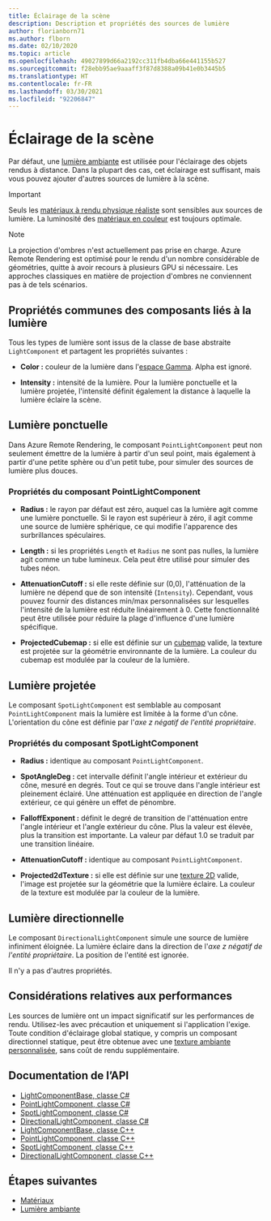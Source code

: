 ```yaml
---
title: Éclairage de la scène
description: Description et propriétés des sources de lumière
author: florianborn71
ms.author: flborn
ms.date: 02/10/2020
ms.topic: article
ms.openlocfilehash: 49027899d66a2192cc311fb4dba66e441155b527
ms.sourcegitcommit: f28ebb95ae9aaaff3f87d8388a09b41e0b3445b5
ms.translationtype: HT
ms.contentlocale: fr-FR
ms.lasthandoff: 03/30/2021
ms.locfileid: "92206847"
---
```

# <a name="scene-lighting"></a>Éclairage de la scène

Par défaut, une [lumière ambiante](sky.md) est utilisée pour l'éclairage des objets rendus à distance. Dans la plupart des cas, cet éclairage est suffisant, mais vous pouvez ajouter d'autres sources de lumière à la scène.

> [!IMPORTANT]
> Seuls les [matériaux à rendu physique réaliste](pbr-materials.md) sont sensibles aux sources de lumière. La luminosité des [matériaux en couleur](color-materials.md) est toujours optimale.

> [!NOTE]
> La projection d'ombres n'est actuellement pas prise en charge. Azure Remote Rendering est optimisé pour le rendu d'un nombre considérable de géométries, quitte à avoir recours à plusieurs GPU si nécessaire. Les approches classiques en matière de projection d'ombres ne conviennent pas à de tels scénarios.

## <a name="common-light-component-properties"></a>Propriétés communes des composants liés à la lumière

Tous les types de lumière sont issus de la classe de base abstraite `LightComponent` et partagent les propriétés suivantes :

* **Color :** couleur de la lumière dans l'[espace Gamma](https://en.wikipedia.org/wiki/SRGB). Alpha est ignoré.

* **Intensity :** intensité de la lumière. Pour la lumière ponctuelle et la lumière projetée, l'intensité définit également la distance à laquelle la lumière éclaire la scène.

## <a name="point-light"></a>Lumière ponctuelle

Dans Azure Remote Rendering, le composant `PointLightComponent` peut non seulement émettre de la lumière à partir d'un seul point, mais également à partir d'une petite sphère ou d'un petit tube, pour simuler des sources de lumière plus douces.

### <a name="pointlightcomponent-properties"></a>Propriétés du composant PointLightComponent

* **Radius :** le rayon par défaut est zéro, auquel cas la lumière agit comme une lumière ponctuelle. Si le rayon est supérieur à zéro, il agit comme une source de lumière sphérique, ce qui modifie l'apparence des surbrillances spéculaires.

* **Length :** si les propriétés `Length` et `Radius` ne sont pas nulles, la lumière agit comme un tube lumineux. Cela peut être utilisé pour simuler des tubes néon.

* **AttenuationCutoff :** si elle reste définie sur (0,0), l'atténuation de la lumière ne dépend que de son intensité (`Intensity`). Cependant, vous pouvez fournir des distances min/max personnalisées sur lesquelles l'intensité de la lumière est réduite linéairement à 0. Cette fonctionnalité peut être utilisée pour réduire la plage d'influence d'une lumière spécifique.

* **ProjectedCubemap :** si elle est définie sur un [cubemap](../../concepts/textures.md) valide, la texture est projetée sur la géométrie environnante de la lumière. La couleur du cubemap est modulée par la couleur de la lumière.

## <a name="spot-light"></a>Lumière projetée

Le composant `SpotLightComponent` est semblable au composant `PointLightComponent` mais la lumière est limitée à la forme d'un cône. L'orientation du cône est définie par l'*axe z négatif de l'entité propriétaire*.

### <a name="spotlightcomponent-properties"></a>Propriétés du composant SpotLightComponent

* **Radius :** identique au composant `PointLightComponent`.

* **SpotAngleDeg :** cet intervalle définit l'angle intérieur et extérieur du cône, mesuré en degrés. Tout ce qui se trouve dans l'angle intérieur est pleinement éclairé. Une atténuation est appliquée en direction de l'angle extérieur, ce qui génère un effet de pénombre.

* **FalloffExponent :** définit le degré de transition de l'atténuation entre l'angle intérieur et l'angle extérieur du cône. Plus la valeur est élevée, plus la transition est importante. La valeur par défaut 1.0 se traduit par une transition linéaire.

* **AttenuationCutoff :** identique au composant `PointLightComponent`.

* **Projected2dTexture :** si elle est définie sur une [texture 2D](../../concepts/textures.md) valide, l'image est projetée sur la géométrie que la lumière éclaire. La couleur de la texture est modulée par la couleur de la lumière.

## <a name="directional-light"></a>Lumière directionnelle

Le composant `DirectionalLightComponent` simule une source de lumière infiniment éloignée. La lumière éclaire dans la direction de l'*axe z négatif de l'entité propriétaire*. La position de l'entité est ignorée.

Il n'y a pas d'autres propriétés.

## <a name="performance-considerations"></a>Considérations relatives aux performances

Les sources de lumière ont un impact significatif sur les performances de rendu. Utilisez-les avec précaution et uniquement si l'application l'exige. Toute condition d'éclairage global statique, y compris un composant directionnel statique, peut être obtenue avec une [texture ambiante personnalisée](sky.md), sans coût de rendu supplémentaire.

## <a name="api-documentation"></a>Documentation de l’API

* [LightComponentBase, classe C#](/dotnet/api/microsoft.azure.remoterendering.lightcomponentbase)
* [PointLightComponent, classe C#](/dotnet/api/microsoft.azure.remoterendering.pointlightcomponent)
* [SpotLightComponent, classe C#](/dotnet/api/microsoft.azure.remoterendering.spotlightcomponent)
* [DirectionalLightComponent, classe C#](/dotnet/api/microsoft.azure.remoterendering.directionallightcomponent)
* [LightComponentBase, classe C++](/cpp/api/remote-rendering/lightcomponentbase)
* [PointLightComponent, classe C++](/cpp/api/remote-rendering/pointlightcomponent)
* [SpotLightComponent, classe C++](/cpp/api/remote-rendering/spotlightcomponent)
* [DirectionalLightComponent, classe C++](/cpp/api/remote-rendering/directionallightcomponent)

## <a name="next-steps"></a>Étapes suivantes

* [Matériaux](../../concepts/materials.md)
* [Lumière ambiante](sky.md)